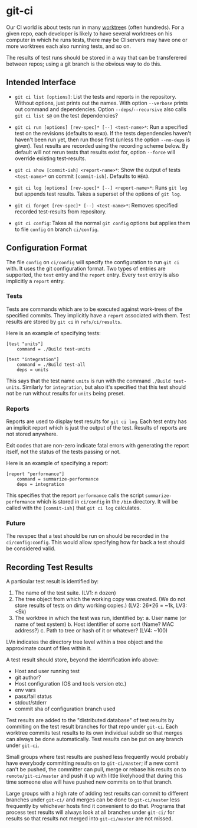 git-ci
======

Our CI world is about tests run in many [worktree]s (often hundreds). For a
given repo, each developer is likely to have several worktrees on his computer
in which he runs tests, there may be CI servers may have one or more worktrees
each also running tests, and so on.

The results of test runs should be stored in a way that can be transferered
between repos; using a git branch is the obvious way to do this.

[worktree]: https://git-scm.com/docs/git-worktree

Intended Interface
------------------

-   `git ci list [options]`: List the tests and reports in the repository.
    Without options, just prints out the names. With option `--verbose` prints
    out command and dependencies. Option `--deps`/`--recursive` also calls
    `git ci list $@` on the test dependencies?

-   `git ci run [options] [rev-spec]* [--] <test-name>*`: Run a specified test
    on the revisions (defaults to `HEAD`). If the tests dependencies haven't
    haven't been run yet, then run those first (unless the option `--no-deps` is
    given). Test results are recorded using the recording scheme below. By
    default will not rerun tests that results exist for, option `--force` will
    override existing test-results.

-   `git ci show [commit-ish] <report-name>*`: Show the output of tests
    `<test-name>*` on commit `[commit-ish]`. Defaults to `HEAD`.

-   `git ci log [options] [rev-spec]* [--] <report-name>*`: Runs `git log` but
    appends test results. Takes a superset of the options of `git log`.

-   `git ci forget [rev-spec]* [--] <test-name>*`: Removes specified recorded
    test-results from repository.

-   `git ci config`: Takes all the normal `git config` options but applies them
    to file `config` on branch `ci/config`.

Configuration Format
--------------------

The file `config` on `ci/config` will specify the configuration to run `git ci`
with. It uses the git configuration format. Two types of entries are supported,
the `test` entry and the `report` entry. Every `test` entry is also implicitly a
`report` entry.

### Tests

Tests are commands which are to be executed against work-trees of the specified
commits. They implicitly have a `report` associated with them. Test results are
stored by `git ci` in `refs/ci/results`.

Here is an example of specifying tests:

```
[test "units"]
    command = ./Build test-units

[test "integration"]
    command = ./Build test-all
    deps = units
```

This says that the test name `units` is run with the command
`./Build test-units`. Similarly for `integration`, but also it's specified that
this test should not be run without results for `units` being preset.

### Reports

Reports are used to display test results for `git ci log`. Each test entry has
an implicit report which is just the output of the test. Results of reports are
not stored anywhere.

Exit codes that are non-zero indicate fatal errors with generating the report
itself, not the status of the tests passing or not.

Here is an example of specifying a report:

```
[report "performance"]
    command = summarize-performance
    deps = integration
```

This specifies that the report `performance` calls the script
`summarize-performance` which is stored in `ci/config` in the `/bin` directory.
It will be called with the `[commit-ish]` that `git ci log` calculates.

### Future

The revspec that a test should be run on should be recorded in the
`ci/config:config`. This would allow specifying how far back a test should be
considered valid.

Recording Test Results
----------------------

A particular test result is identified by:

1.  The name of the test suite. (LV1: n dozen)
2.  The tree object from which the working copy was created.
    (We do not store results of tests on dirty working copies.)
    (LV2: 26*26 = ~1k, LV3: <5k)
3.  The worktree in which the test was run, identified by:
    a.  User name (or name of test system)
    b.  Host identifier of some sort (Name? MAC address?)
    c.  Path to tree or hash of it or whatever?
    (LV4: ~100)

LVn indicates the directory tree level within a tree object and the approximate
count of files within it.

A test result should store, beyond the identification info above:

-   Host and user running test
-   git author?
-   Host configuration (OS and tools version etc.)
-   env vars
-   pass/fail status
-   stdout/stderr
-   commit sha of configuration branch used

Test results are added to the "distributed database" of test results by
commiting on the test result branches for that repo under `git-ci`. Each
worktree commits test results to its own individual subdir so that merges can
always be done automatically. Test results can be put on any branch under
`git-ci`.

Small groups where test results are pushed less frequently would probably have
everybody committing results on to `git-ci/master`; if a new comit can't be
pushed, the committer can pull, merge or rebase his results on to
`remote/git-ci/master` and push it up with little likelyhood that during this
time someone else will have pushed new commits on to that branch.

Large groups with a high rate of adding test results can commit to different
branches under `git-ci/` and merges can be done to `git-ci/master` less
frequently by whichever hosts find it convenient to do that. Programs that
process test results will always look at all branches under `git-ci/` for
results so that results not merged into `git-ci/master` are not missed.
